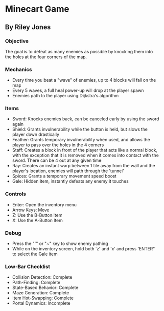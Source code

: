 # Minecart Game
## By Riley Jones

### Objective
The goal is to defeat as many enemies as possible by knocking them into the 
holes at the four corners of the map.

### Mechanics
* Every time you beat a "wave" of enemies, up to 4 blocks will fall on the
map
* Every 5 waves, a full heal power-up will drop at the player spawn
* Enemies path to the player using Dijkstra's algorithm

### Items
* Sword: Knocks enemies back, can be canceled early by using the sword again
* Shield: Grants invulnerability while the button is held, but slows the 
player down drastically
* Feather: Grants temporary invulnerability when used, and allows the
player to pass over the holes in the 4 corners
* Staff: Creates a block in front of the player that acts like a normal 
block, with the exception that it is removed when it comes into contact with
the sword. There can be 4 out at any given time
* Ray: Creates an instant warp between 1 tile away from the wall and the
player's location, enemies will path through the 'tunnel'
* Spices: Grants a temporary movement speed boost
* Gale: Hidden item, instantly defeats any enemy it touches

### Controls
* Enter: Open the inventory menu
* Arrow Keys: Move 
* Z: Use the B-Button Item
* X: Use the A-Button Item

### Debug
* Press the "`" or "~" key to show enemy pathing
* While on the inventory screen, hold both 'z' and 'x' and press 'ENTER" to
select the Gale item

### Low-Bar Checklist
* Collision Detection: Complete
* Path-Finding: Complete
* State-Based Behavior: Complete
* Maze Generation: Complete
* Item Hot-Swapping: Complete
* Portal Dynamics: Incomplete
